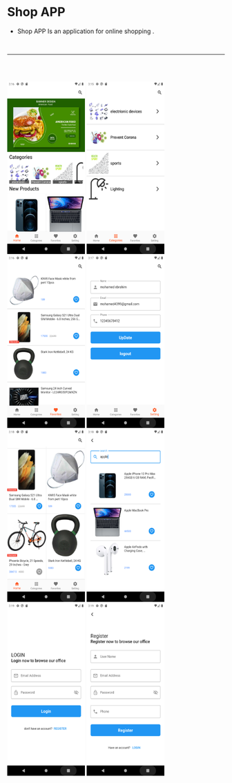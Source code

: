 # Shop APP


- Shop APP Is an application for online shopping .


<br><hr><br><br>

<img src="Images/1.png" alt="image 2" width="180" height="400">
<img src="Images/2.png" alt="image 2" width="180" height="400">
<img src="Images/3.png" alt="image 2" width="180" height="400">
<img src="Images/4.png" alt="image 2" width="180" height="400">
<img src="Images/5.png" alt="image 2" width="180" height="400">
<img src="Images/6.png" alt="image 2" width="180" height="400">
<img src="Images/7.png" alt="image 2" width="180" height="400">
<img src="Images/8.png" alt="image 2" width="180" height="400">
<br>

